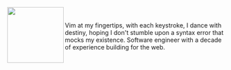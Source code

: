 <a href="https://www.youtube.com/watch?v=dQw4w9WgXcQ&ab_channel=RickAstley">
<img align="left" src="https://user-images.githubusercontent.com/16024979/164560590-ff6597ae-1b20-409f-9930-6ce8d8155135.gif" width="130" /></a>

<br>
<br>
Vim at my fingertips, with each keystroke, I dance with destiny, hoping I don't stumble upon a syntax error that mocks my existence.
Software engineer with a decade of experience building for the web. 
